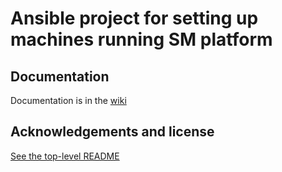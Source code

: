# Ansible project for setting up machines running SM platform

## Documentation

Documentation is in the [wiki](https://github.com/metaspace2020/metaspace/wiki/Ansible-server-provisioning-and-deployment)

## Acknowledgements and license

[See the top-level README](../README.md#acknowledgements)